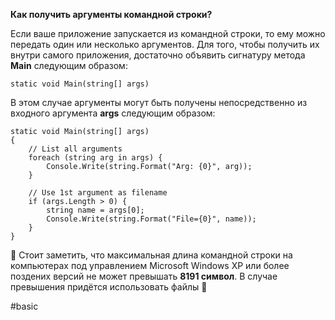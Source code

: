 **Как получить аргументы командной строки?**

Если ваше приложение запускается из командной строки, то ему можно передать один или несколько аргументов. Для того, чтобы получить их внутри самого приложения, достаточно объявить сигнатуру метода **Main** следующим образом:

```
static void Main(string[] args)
```

В этом случае аргументы могут быть получены непосредственно из входного аргумента **args** следующим образом:

```
static void Main(string[] args)
{
    // List all arguments
    foreach (string arg in args) {
        Console.Write(string.Format("Arg: {0}", arg));
    }
 
    // Use 1st argument as filename
    if (args.Length > 0) {
        string name = args[0];
        Console.Write(string.Format("File={0}", name));
    }
}
```

💬 Стоит заметить, что максимальная длина командной строки на компьютерах под управлением Microsoft Windows XP или более поздених версий не может превышать **8191 символ**. В случае превышения придётся использовать файлы 🙂

#basic